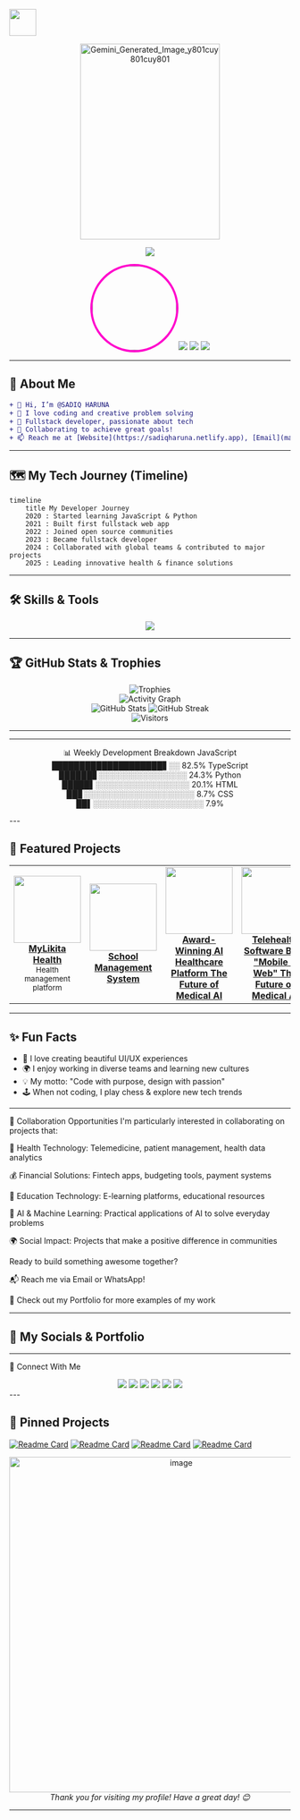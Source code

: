 <p align="left">
  <img src="https://hatscripts.github.io/circle-flags/flags/ng.svg" width="48" />
</p>
<!-- <p align="right">
  <img width="48" height="48" alt="image" src="https://github.com/user-attachments/assets/40dc8eed-4d87-4f4c-968f-1d3c61ee0d58" />
</p> -->
<!-- Animated Gradient Banner -->
<p align="center">
<img width="250" height="350" alt="Gemini_Generated_Image_y801cuy801cuy801" src="https://github.com/user-attachments/assets/c3d11e8e-860f-4874-a0f3-f8e5aaf67a63" />
<!--    alt="Neon Banner" width="100%" /> -->
</p>

<!-- Typing effect intro -->
<p align="center">
  <img src="https://readme-typing-svg.demolab.com?font=Fira+Code&size=32&duration=3000&pause=1000&color=F700FF&center=true&vCenter=true&width=700&lines=Hello+World!+I'm+SADIQ+HARUNA;Fullstack+Developer+and+Tech+Enthusiast;Building+the+future,+one+line+at+a+time!" />
</p>

<!-- Profile picture and social links -->
<p align="center">
  <img src="https://github.com/user-attachments/assets/4fd57a40-c82a-43ad-97a4-6cc163af37d8" width="150" style="border-radius:50%;border:4px solid #ff00cc; />
    <br/>
  <a href="https://sadiqharuna.netlify.app"><img src="https://img.shields.io/badge/Website-0ff7f7?style=for-the-badge&logo=google-chrome&logoColor=black" /></a>
  <a href="mailto:harunakadiri702@gmail.com"><img src="https://img.shields.io/badge/Email-ffea00?style=for-the-badge&logo=gmail&logoColor=black" /></a>
  <a href="https://api.whatsapp.com/send?phone=+2347032151593"><img src="https://img.shields.io/badge/WhatsApp-25D366?style=for-the-badge&logo=whatsapp&logoColor=white" /></a>
</p>

---

## 🚀 About Me

```diff
+ 👋 Hi, I’m @SADIQ HARUNA
+ 👀 I love coding and creative problem solving
+ 🌱 Fullstack developer, passionate about tech
+ 💞️ Collaborating to achieve great goals!
+ 📫 Reach me at [Website](https://sadiqharuna.netlify.app), [Email](mailto:harunakadiri702@gmail.com), or [WhatsApp](https://api.whatsapp.com/send?phone=+2347032151593)
```

---

## 🗺️ My Tech Journey (Timeline)

```mermaid
timeline
    title My Developer Journey
    2020 : Started learning JavaScript & Python
    2021 : Built first fullstack web app
    2022 : Joined open source communities
    2023 : Became fullstack developer
    2024 : Collaborated with global teams & contributed to major projects
    2025 : Leading innovative health & finance solutions
```

---

## 🛠️ Skills & Tools

<div align="center">
  <img src="https://skillicons.dev/icons?i=js,ts,react,nodejs,express,python,django,mongodb,mysql,postgres,docker,git,github,linux,azure,aws,ubuntu,typescript,vuejs,css,html" />
</div>

---

## 🏆 GitHub Stats & Trophies

<div align="center">
  <img src="https://github-profile-trophy.vercel.app/?username=Charly070321&theme=matrix&no-frame=true&row=1&column=7" alt="Trophies" />
  <br>
  <img src="https://github-readme-activity-graph.vercel.app/graph?username=Charly070321&theme=react-dark" alt="Activity Graph" />
  <br>
  <img src="https://github-readme-stats.vercel.app/api?username=Charly070321&show_icons=true&theme=gruvbox" alt="GitHub Stats" />
  <img src="https://streak-stats.demolab.com/?user=Charly070321&theme=radical" alt="GitHub Streak" />
  <br>
  <img src="https://visitor-badge.laobi.icu/badge?page_id=Charly070321.Charly070321" alt="Visitors" />
</div>

---


---
<p align="center">
📊 Weekly Development Breakdown
JavaScript    ████████████████████▋░░   82.5%
TypeScript    ██████▊░░░░░░░░░░░░░░░░   24.3%
Python        █████▌░░░░░░░░░░░░░░░░░   20.1%
HTML          ██▊░░░░░░░░░░░░░░░░░░░░   8.7%
CSS           ██▌░░░░░░░░░░░░░░░░░░░░   7.9%
</p>
---

## 🌟 Featured Projects

<table>
  <tr>
    <td align="center">
      <a href="https://github.com/MyLikita-Health/mylikitav3">
<!--         <img src="https://github.com/MyLikita-Health/mylikitav3/raw/main/public/logo.png" width="120" /> -->
        <img src="https://github.com/user-attachments/assets/da342422-e6c1-4c61-aea6-b1c20e0bf50e" width="120" />
        <br/><b>MyLikita Health</b>
      </a>
      <br/>
      <sub>Health management platform</sub>
    </td>
    <td align="center">
      <a href="https://github.com/Charly070321/kanohackathon">
<!--         <img src="https://github.com/Charly070321/kanohackathon/raw/main/assets/banner.png" width="120" /> -->
        <img src="https://github.com/user-attachments/assets/e5014258-5638-451a-ab1d-56fefcccae0a" width="120" />
        <br/><b>School Management System</b>
      </a>
      <br/>
<!--       <sub>School Platform</sub> -->
    </td>
    <td align="center">
      <a href="https://github.com/bits-his/budget-frontend">
<!--         <img src="https://github.com/bits-his/budget-frontend/raw/main/public/logo.png" width="120" /> -->
        <img src="https://github.com/user-attachments/assets/befc51f9-c4f6-4ff9-a845-68d86f2d05ab" width="120" />
        <br/><b>Award-Winning AI Healthcare Platform
The Future of
Medical AI
</b>
      </a>
      <br/>
<!--       <sub>Financial management dashboard</sub> -->
    </td>
    <td align="center">
      <a href="https://github.com/Charly070321">
<!--         <img src="https://github.com/bits-his/budget-frontend/raw/main/public/logo.png" width="120" /> -->
       <img src="https://github.com/user-attachments/assets/0987fa01-e581-4a6d-9179-10307676e07b" width="120" />
        <br/><b>Telehealth Software Both "Mobile & Web"
The Future of
Medical AI
</b>
      </a>
      <br/>
<!--       <sub>Telehealth Software Both "Mobile & Web"</sub> -->
    </td>
  </tr>
</table>

---

## ✨ Fun Facts

- 🎨 I love creating beautiful UI/UX experiences
- 🌍 I enjoy working in diverse teams and learning new cultures
- 💡 My motto: "Code with purpose, design with passion"
- 🕹️ When not coding, I play chess & explore new tech trends
---

🤝 Collaboration Opportunities
I'm particularly interested in collaborating on projects that:

🏥 Health Technology: Telemedicine, patient management, health data analytics

💰 Financial Solutions: Fintech apps, budgeting tools, payment systems

🌱 Education Technology: E-learning platforms, educational resources

🤖 AI & Machine Learning: Practical applications of AI to solve everyday problems

🌍 Social Impact: Projects that make a positive difference in communities

Ready to build something awesome together?

📬 Reach me via Email or WhatsApp!

💼 Check out my Portfolio for more examples of my work

---

## 🔗 My Socials & Portfolio

---
🔗 Connect With Me
<div align="center"> <a href="https://sadiqharuna.netlify.app"><img src="https://img.shields.io/badge/Portfolio-0ff7f7?style=for-the-badge&logo=google-chrome&logoColor=black" /></a> <a href="mailto:harunakadiri702@gmail.com"><img src="https://img.shields.io/badge/Email-ffea00?style=for-the-badge&logo=gmail&logoColor=black" /></a> <a href="https://api.whatsapp.com/send?phone=+2347032151593"><img src="https://img.shields.io/badge/WhatsApp-25D366?style=for-the-badge&logo=whatsapp&logoColor=white" /></a> <a href="https://linkedin.com/in/sadiq-haruna"><img src="https://img.shields.io/badge/LinkedIn-0077B5?style=for-the-badge&logo=linkedin&logoColor=white" /></a> <a href="https://twitter.com/SadiqHaruna"><img src="https://img.shields.io/badge/Twitter-1DA1F2?style=for-the-badge&logo=twitter&logoColor=white" /></a> <a href="https://github.com/Charly070321"><img src="https://img.shields.io/badge/GitHub-181717?style=for-the-badge&logo=github&logoColor=white" /></a> </div>
---

<!-- Pinned Repositories -->
## 📌 Pinned Projects
[![Readme Card](https://github-readme-stats.vercel.app/api/pin/?username=bits-his&repo=budget-frontend)](https://github.com/bits-his/budget-frontend)
[![Readme Card](https://github-readme-stats.vercel.app/api/pin/?username=bits-his&repo=budget-frontend)](https://github.com/bits-his/budget-frontend)
[![Readme Card](https://github-readme-stats.vercel.app/api/pin/?username=bits-his&repo=budget-frontend)](https://github.com/bits-his/budget-frontend)
[![Readme Card](https://github-readme-stats.vercel.app/api/pin/?username=bits-his&repo=budget-frontend)](https://github.com/bits-his/budget-frontend)

<!-- Footer Banner -->
<p align="center">
  <img src="<img width="600" height="600" alt="image" src="https://github.com/user-attachments/assets/4f6142b8-d52d-48f8-93f6-84d0a1c8e071" />
  <i>Thank you for visiting my profile! Have a great day! 😊</i> </p>
</p>

---

<!--
Charly070321/Charly070321 is a ✨ special ✨ repository because its `README.md` (this file) appears on your GitHub profile.
You can click the Preview link to take a look at your changes.
-->
